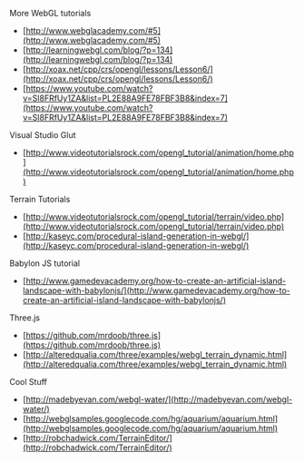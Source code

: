 More WebGL tutorials

* [http://www.webglacademy.com/#5](http://www.webglacademy.com/#5)
* [http://learningwebgl.com/blog/?p=134](http://learningwebgl.com/blog/?p=134)
* [http://xoax.net/cpp/crs/opengl/lessons/Lesson6/](http://xoax.net/cpp/crs/opengl/lessons/Lesson6/)
* [https://www.youtube.com/watch?v=Sl8FRfUy1ZA&list=PL2E88A9FE78FBF3B8&index=7](https://www.youtube.com/watch?v=Sl8FRfUy1ZA&list=PL2E88A9FE78FBF3B8&index=7)

Visual Studio Glut

* [http://www.videotutorialsrock.com/opengl_tutorial/animation/home.php](http://www.videotutorialsrock.com/opengl_tutorial/animation/home.php)

Terrain Tutorials

* [http://www.videotutorialsrock.com/opengl_tutorial/terrain/video.php](http://www.videotutorialsrock.com/opengl_tutorial/terrain/video.php)
* [http://kaseyc.com/procedural-island-generation-in-webgl/](http://kaseyc.com/procedural-island-generation-in-webgl/)

Babylon JS tutorial

* [http://www.gamedevacademy.org/how-to-create-an-artificial-island-landscape-with-babylonjs/](http://www.gamedevacademy.org/how-to-create-an-artificial-island-landscape-with-babylonjs/)

Three.js

* [https://github.com/mrdoob/three.js](https://github.com/mrdoob/three.js)
* [http://alteredqualia.com/three/examples/webgl_terrain_dynamic.html](http://alteredqualia.com/three/examples/webgl_terrain_dynamic.html)

Cool Stuff

* [http://madebyevan.com/webgl-water/](http://madebyevan.com/webgl-water/)
* [http://webglsamples.googlecode.com/hg/aquarium/aquarium.html](http://webglsamples.googlecode.com/hg/aquarium/aquarium.html)
* [http://robchadwick.com/TerrainEditor/](http://robchadwick.com/TerrainEditor/)
